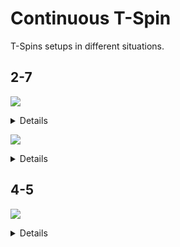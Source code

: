 Continuous T-Spin
=================

T-Spins setups in different situations.

2-7
-----

[![](https://fumen-svg-server--eight041.repl.co/?data=v115%40UhB8EeB8AeG8JeAgH)](https://harddrop.com/fumen/?v115@UhB8EeB8AeG8JeAgH)

<details>

[![](https://fumen-svg-server--eight041.repl.co/?data=v115%402gQ4FeglBeR4EeglCeQ4EehlAeB8EeB8AeG8JeAgH)](https://harddrop.com/fumen/?v115@2gQ4FeglBeR4EeglCeQ4EehlAeB8EeB8AeG8JeAgH)
[![](https://fumen-svg-server--eight041.repl.co/?data=v115%409gglBeBtAeg0CeglCeBtg0CehlAeB8h0CeB8AeG8Je%3FAgH)](https://harddrop.com/fumen/?v115@9gglBeBtAeg0CeglCeBtg0CehlAeB8h0CeB8AeG8Je?AgH)
[![](https://fumen-svg-server--eight041.repl.co/?data=v115%402gRpEeglBeRpEeglCeBtDehlAeB8BtCeB8AeG8JeAg%3FH)](https://harddrop.com/fumen/?v115@2gRpEeglBeRpEeglCeBtDehlAeB8BtCeB8AeG8JeAg?H)
[![](https://fumen-svg-server--eight041.repl.co/?data=v115%40pgQ4IeR4HeglQ4HeglCeBtDehlAeB8BtCeB8AeG8Je%3FAgH)](https://harddrop.com/fumen/?v115@pgQ4IeR4HeglQ4HeglCeBtDehlAeB8BtCeB8AeG8Je?AgH)
[![](https://fumen-svg-server--eight041.repl.co/?data=v115%40jgAtHeBtHeAtg0EeQ4Ceg0EeR4Aeh0FeQ4AeB8EeB8%3FAeG8JeAgH)](https://harddrop.com/fumen/?v115@jgAtHeBtHeAtg0EeQ4Ceg0EeR4Aeh0FeQ4AeB8EeB8?AeG8JeAgH)
[![](https://fumen-svg-server--eight041.repl.co/?data=v115%402gBtEeQ4CeBtDeR4Aei0EeQ4AeB8g0DeB8AeG8JeAg%3Fl)](https://harddrop.com/fumen/?v115@2gBtEeQ4CeBtDeR4Aei0EeQ4AeB8g0DeB8AeG8JeAg?l)
[![](https://fumen-svg-server--eight041.repl.co/?data=v115%40sgQ4IeR4EeQ4CeQ4EeR4Aei0EeQ4AeB8g0DeB8AeG8%3FJeAgH)](https://harddrop.com/fumen/?v115@sgQ4IeR4EeQ4CeQ4EeR4Aei0EeQ4AeB8g0DeB8AeG8?JeAgH)
[![](https://fumen-svg-server--eight041.repl.co/?data=v115%40sgQ4IeR4EeQ4CeQ4glDeR4AeilEeQ4AeB8EeB8AeG8%3FJeAgH)](https://harddrop.com/fumen/?v115@sgQ4IeR4EeQ4CeQ4glDeR4AeilEeQ4AeB8EeB8AeG8?JeAgH)
[![](https://fumen-svg-server--eight041.repl.co/?data=v115%40sgRpHeRpEeQ4CeR4AtCeR4AeR4BtDeQ4AeB8AtDeB8%3FAeG8JeAgH)](https://harddrop.com/fumen/?v115@sgRpHeRpEeQ4CeR4AtCeR4AeR4BtDeQ4AeB8AtDeB8?AeG8JeAgH)
[![](https://fumen-svg-server--eight041.repl.co/?data=v115%40fgwhIewhBeRpEewhBeRpEewhCeR4AtCeRpAeR4BtCe%3FRpAeB8AtDeB8AeG8JeAgH)](https://harddrop.com/fumen/?v115@fgwhIewhBeRpEewhBeRpEewhCeR4AtCeRpAeR4BtCe?RpAeB8AtDeB8AeG8JeAgH)

[![](https://fumen-svg-server--eight041.repl.co/?data=v115%40fgRpHeRpHewhIewhAeBtFewhBeBtEewhBeB8EeB8Ae%3FG8JeAgH)](https://harddrop.com/fumen/?v115@fgRpHeRpHewhIewhAeBtFewhBeBtEewhBeB8EeB8Ae?G8JeAgH)
[![](https://fumen-svg-server--eight041.repl.co/?data=v115%40fgh0Heg0Ieg0AehlFeglBeglFeglBeglFehlAeB8Ee%3FB8AeG8JeAgH)](https://harddrop.com/fumen/?v115@fgh0Heg0Ieg0AehlFeglBeglFeglBeglFehlAeB8Ee?B8AeG8JeAgH)
[![](https://fumen-svg-server--eight041.repl.co/?data=v115%40VgwhBeRpEewhBeRpEewhCewhEewhR4AewhEeR4Bewh%3FEeRpBewhEeRpAeB8EeB8AeG8JeAgH)](https://harddrop.com/fumen/?v115@VgwhBeRpEewhBeRpEewhCewhEewhR4AewhEeR4Bewh?EeRpBewhEeRpAeB8EeB8AeG8JeAgH)

[![](https://fumen-svg-server--eight041.repl.co/?data=v115%40XgAtHeBtGeQ4AtHeR4AehlEeglQ4BeglEeglCeglEe%3FhlAeB8EeB8AeG8JeAgH)](https://harddrop.com/fumen/?v115@XgAtHeBtGeQ4AtHeR4AehlEeglQ4BeglEeglCeglEe?hlAeB8EeB8AeG8JeAgH)
[![](https://fumen-svg-server--eight041.repl.co/?data=v115%40Vgg0Iei0GeQ4IeR4AeBtEeglQ4BeBtDeglCeBtDehl%3FAeB8BtCeB8AeG8JeAgH)](https://harddrop.com/fumen/?v115@Vgg0Iei0GeQ4IeR4AeBtEeglQ4BeBtDeglCeBtDehl?AeB8BtCeB8AeG8JeAgH)

[![](https://fumen-svg-server--eight041.repl.co/?data=v115%40tgQ4EeRpBeR4DeRpCeQ4DeilAeBtDeglBeB8BtCeB8%3FAeG8JeAgH)](https://harddrop.com/fumen/?v115@tgQ4EeRpBeR4DeRpCeQ4DeilAeBtDeglBeB8BtCeB8?AeG8JeAgH)
[![](https://fumen-svg-server--eight041.repl.co/?data=v115%40kgAtHeBtDeRpBeAtg0DeRpCeg0DeilAeh0DeglBeB8%3FEeB8AeG8JeAgH)](https://harddrop.com/fumen/?v115@kgAtHeBtDeRpBeAtg0DeRpCeg0DeilAeh0DeglBeB8?EeB8AeG8JeAgH)
[![](https://fumen-svg-server--eight041.repl.co/?data=v115%40vgQ4CeRpDeR4BeRpBtCeQ4BeilBtAeRpBeglBeB8Ae%3FRpBeB8AeG8JeAgH)](https://harddrop.com/fumen/?v115@vgQ4CeRpDeR4BeRpBtCeQ4BeilBtAeRpBeglBeB8Ae?RpBeB8AeG8JeAgH)

[![](https://fumen-svg-server--eight041.repl.co/?data=v115%40NgQ4IeR4IeQ4Feh0AewhFeg0BewhFeg0AtAewhFeBt%3FAewhFeAtBeB8EeB8AeG8JeAgH)](https://harddrop.com/fumen/?v115@NgQ4IeR4IeQ4Feh0AewhFeg0BewhFeg0AtAewhFeBt?AewhFeAtBeB8EeB8AeG8JeAgH)

</details>

[![](https://fumen-svg-server--eight041.repl.co/?data=v115%409gA8IeB8HeA8IeB8AeB8BeC8JeAgH)](https://harddrop.com/fumen/?v115@9gA8IeB8HeA8IeB8AeB8BeC8JeAgH)

<details>

[![](https://fumen-svg-server--eight041.repl.co/?data=v115%402gBtEeA8CeBthlBeB8AeRph0glBeA8BeRpg0AeglBe%3FB8AeB8g0AeC8JeAgH)](https://harddrop.com/fumen/?v115@2gBtEeA8CeBthlBeB8AeRph0glBeA8BeRpg0AeglBe?B8AeB8g0AeC8JeAgH)
[![](https://fumen-svg-server--eight041.repl.co/?data=v115%402gBtEeA8CeBthlBeB8AeRpilBeA8BeRpAehlBeB8Ae%3FB8AeglC8JeAgH)](https://harddrop.com/fumen/?v115@2gBtEeA8CeBthlBeB8AeRpilBeA8BeRpAehlBeB8Ae?B8AeglC8JeAgH)
[![](https://fumen-svg-server--eight041.repl.co/?data=v115%402gBtEeA8CeBtR4BeB8AeRpR4AtBeA8BeRpAeBtBeB8%3FAeB8AeAtC8JeAgH)](https://harddrop.com/fumen/?v115@2gBtEeA8CeBtR4BeB8AeRpR4AtBeA8BeRpAeBtBeB8?AeB8AeAtC8JeAgH)

</details>


4-5
----

[![](https://fumen-svg-server--eight041.repl.co/?data=v115%40ugB8IeB8CeB8BeG8CeH8BeH8BeE8JeAgH)](https://harddrop.com/fumen/?v115@ugB8IeB8CeB8BeG8CeH8BeH8BeE8JeAgH)

<details>

[![](https://fumen-svg-server--eight041.repl.co/?data=v115%40ugB8CeilCeB8BeglB8whAeG8AewhAeH8whAeH8whAe%3FE8JeAgH)](https://harddrop.com/fumen/?v115@ugB8CeilCeB8BeglB8whAeG8AewhAeH8whAeH8whAe?E8JeAgH)

</details>